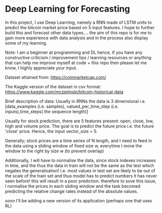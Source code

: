 # Deep Learning for Forecasting

In this project, I use Deep Learning, namely a RNN made of LSTM units to predict the bitcoin market price based on 5 input features. I hope to further build this and forecast other data types.... the aim of this repo is for me to gain more experience with data analysis and in the process also display some of my learning.

Note: I am a beginner at programming and DL hence, if you have any constructive criticism / improvement tips / learning resources or anything that can help me improve myself at code + this repo then please let me know, I highly appreciate your input.

Dataset attained from: https://coinmarketcap.com/

The Kaggle version of the dataset in csv format: https://www.kaggle.com/mczielinski/bitcoin-historical-data

Brief description of data:
Usually in RNNs the data is 3 dimensional i.e. [data_examples (i.e. samples), valued_per_time_step (i.e. inputs),time_steps( the sequence length)]

Usually for stock prediction, there are 5 features present: open, close, low, high and volume price. The goal is to predict the future price i.e. the future 'close' price. Hence, the input vector_size = 5.

Generally; stock prices are a time series of N length, and I need to feed in the data using a sliding window of fixed size w, everytime I move the window to the right by size w (to prevent overlap)

Additionally, I will have to normalise the data, since stock indexes increases in time, and the thus the data in train will not be the same as the test which negates the generalisation! 
i.e. most values in test set are likely to be out of the scale of the train set and thus model has to predict numbers it has never seen before! 
this will result in a poor prediction. 
therefore to sove this issue, I normalise the prices in each sliding window and the task becomed predicting the relative change rates instead of the absolute values.




soon I'll be adding a new version of its application (perhaps one that uses RL)
